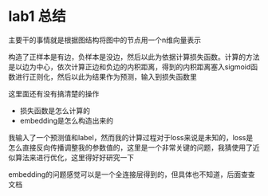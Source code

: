 # lab1 总结

主要干的事情就是根据图结构将图中的节点用一个n维向量表示

构造了正样本是有边，负样本是没边，然后以此为依据计算损失函数。计算的方法是以边为中心，依次计算正边和负边的内积距离，得到的内积距离塞入sigmoid函数进行正则化，然后以此为结果作为预测，输入到损失函数里

这里面还有没有搞清楚的操作

- 损失函数是怎么计算的
- embedding是怎么构造出来的

我输入了一个预测值和label，然而我的计算过程对于loss来说是未知的，loss是怎么直接反向传播调整我的参数值的，这里是一个非常关键的问题，我猜使用了近似算法来进行优化，这里得好好研究一下

embedding的问题感觉可以是一个全连接层得到的，但具体也不知道，后面查查文档

